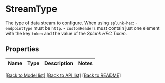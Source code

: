 # StreamType

The type of data stream to configure. When using `splunk-hec`:   - `endpointType` must be `http`.   - `customHeaders` must contain just one element with the key `token` and the value of the *Splunk HEC Token*.

## Properties

Name | Type | Description | Notes
------------ | ------------- | ------------- | -------------

[[Back to Model list]](../README.md#documentation-for-models) [[Back to API list]](../README.md#documentation-for-api-endpoints) [[Back to README]](../README.md)


